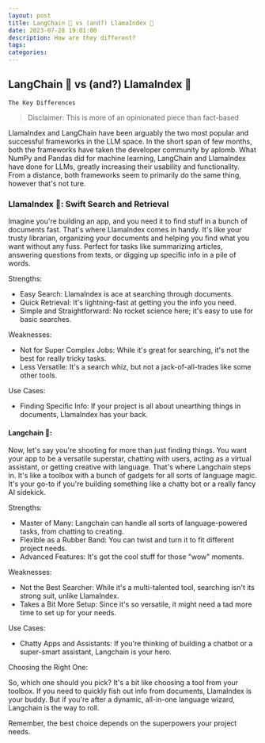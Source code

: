 ```yaml
---
layout: post
title: LangChain 🦜 vs (and?) LlamaIndex 🦙
date: 2023-07-28 19:01:00
description: How are they different?
tags: 
categories: 
---
```


## LangChain 🦜 vs (and?) LlamaIndex 🦙
`The Key Differences`

> Disclaimer: This is more of an opinionated piece than fact-based

LlamaIndex and LangChain have been arguably the two most popular and successful frameworks in the LLM space. In the short span of few months, both the frameworks have taken the developer community by aplomb. What NumPy and Pandas did for machine learning, LangChain and LlamaIndex have done for LLMs, greatly increasing their usability and functionality. From a distance, both frameworks seem to primarily do the same thing, however that's not ture. 


### LlamaIndex 🦙: Swift Search and Retrieval

Imagine you're building an app, and you need it to find stuff in a bunch of documents fast. That's where LlamaIndex comes in handy. It's like your trusty librarian, organizing your documents and helping you find what you want without any fuss. Perfect for tasks like summarizing articles, answering questions from texts, or digging up specific info in a pile of words.

Strengths:

- Easy Search: LlamaIndex is ace at searching through documents.
- Quick Retrieval: It's lightning-fast at getting you the info you need.
- Simple and Straightforward: No rocket science here; it's easy to use for basic searches.
  
Weaknesses:

- Not for Super Complex Jobs: While it's great for searching, it's not the best for really tricky tasks.
- Less Versatile: It's a search whiz, but not a jack-of-all-trades like some other tools.
  
Use Cases:

- Finding Specific Info: If your project is all about unearthing things in documents, LlamaIndex has your back.

#### Langchain 🦜:

Now, let's say you're shooting for more than just finding things. You want your app to be a versatile superstar, chatting with users, acting as a virtual assistant, or getting creative with language. That's where Langchain steps in. It's like a toolbox with a bunch of gadgets for all sorts of language magic. It's your go-to if you're building something like a chatty bot or a really fancy AI sidekick.

Strengths:

- Master of Many: Langchain can handle all sorts of language-powered tasks, from chatting to creating.
- Flexible as a Rubber Band: You can twist and turn it to fit different project needs.
- Advanced Features: It's got the cool stuff for those "wow" moments.

Weaknesses:

- Not the Best Searcher: While it's a multi-talented tool, searching isn't its strong suit, unlike LlamaIndex.
- Takes a Bit More Setup: Since it's so versatile, it might need a tad more time to set up for your needs.

Use Cases:

- Chatty Apps and Assistants: If you're thinking of building a chatbot or a super-smart assistant, Langchain is your hero.

Choosing the Right One:

So, which one should you pick? It's a bit like choosing a tool from your toolbox. If you need to quickly fish out info from documents, LlamaIndex is your buddy. But if you're after a dynamic, all-in-one language wizard, Langchain is the way to roll.

Remember, the best choice depends on the superpowers your project needs.

